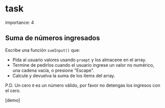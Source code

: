 # task

importance: 4

## Suma de números ingresados

Escribe una función `sumInput()` que:

* Pida al usuario valores usando `prompt` y los almacene en el array.
* Termine de pedirlos cuando el usuario ingrese un valor no numérico, una cadena vacía, o presione "Escape".
* Calcule y devuelva la suma de los items del array.

P.D. Un cero `0` es un número válido, por favor no detengas los ingresos con el cero.

\[demo\]

